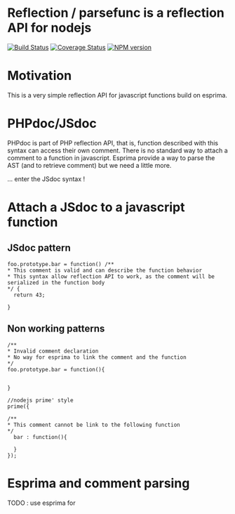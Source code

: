 # Reflection / parsefunc is a reflection API for nodejs

[![Build Status](https://travis-ci.org/131/reflection.svg?branch=master)](https://travis-ci.org/131/reflection)
[![Coverage Status](https://coveralls.io/repos/github/131/reflection/badge.svg?branch=master)](https://coveralls.io/github/131/reflection?branch=master)
[![NPM version](https://img.shields.io/npm/v/reflection-js.svg)](https://www.npmjs.com/package/reflection-js)




# Motivation
This is a very simple reflection API for javascript functions build on esprima.


# PHPdoc/JSdoc
PHPdoc is part of PHP reflection API, that is, function described with this syntax can access their own comment.
There is no standard way to attach a comment to a function in javascript.
Esprima provide a way to parse the AST (and to retrieve comment) but we need a little more.

... enter the JSdoc syntax !


# Attach a JSdoc to a javascript function
## JSdoc pattern
```
foo.prototype.bar = function() /**
* This comment is valid and can describe the function behavior
* This syntax allow reflection API to work, as the comment will be serialized in the function body
*/ {
  return 43;

}
```

## Non working patterns
```
/**
* Invalid comment declaration
* No way for esprima to link the comment and the function
*/
foo.prototype.bar = function(){


}

//nodejs prime' style 
prime({

/**
* This comment cannot be link to the following function
*/
  bar : function(){

  }
});
```


# Esprima and comment parsing
  TODO : use esprima for 

